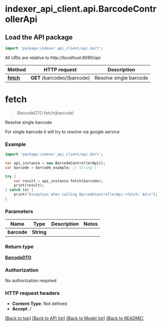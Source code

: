 # indexer_api_client.api.BarcodeControllerApi

## Load the API package
```dart
import 'package:indexer_api_client/api.dart';
```

All URIs are relative to *http://localhost:8080/api*

Method | HTTP request | Description
------------- | ------------- | -------------
[**fetch**](BarcodeControllerApi.md#fetch) | **GET** /barcodes/{barcode} | Resolve single barcode

# **fetch**
> BarcodeDTO fetch(barcode)

Resolve single barcode

For single barcode it will try to resolve via google service

### Example
```dart
import 'package:indexer_api_client/api.dart';

var api_instance = new BarcodeControllerApi();
var barcode = barcode_example; // String | 

try {
    var result = api_instance.fetch(barcode);
    print(result);
} catch (e) {
    print("Exception when calling BarcodeControllerApi->fetch: $e\n");
}
```

### Parameters

Name | Type | Description  | Notes
------------- | ------------- | ------------- | -------------
 **barcode** | **String**|  | 

### Return type

[**BarcodeDTO**](BarcodeDTO.md)

### Authorization

No authorization required

### HTTP request headers

 - **Content-Type**: Not defined
 - **Accept**: */*

[[Back to top]](#) [[Back to API list]](../README.md#documentation-for-api-endpoints) [[Back to Model list]](../README.md#documentation-for-models) [[Back to README]](../README.md)

